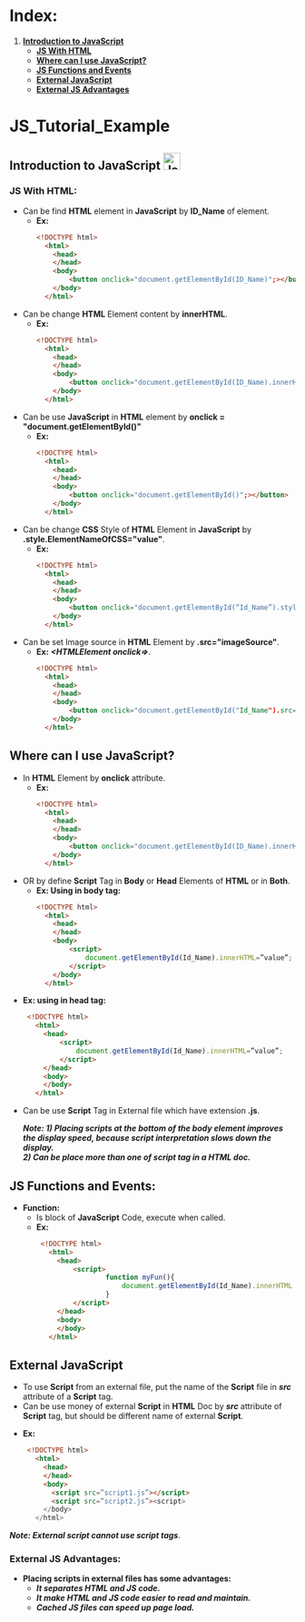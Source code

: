 # Index:
1) [**Introduction to JavaScript**](#Introduction-to-JavaScript)
   * [**JS With HTML**](#JS-With-HTML)
   * [**Where can I use JavaScript?**](#Where-can-I-use-JavaScript)      
   * [**JS Functions and Events**](#JS-Functions-and-Events)
   * [**External JavaScript**](#External-JavaScript)      
   * [**External JS Advantages**](#External-JS-Advantages)      
      
      
      
      

# JS_Tutorial_Example
## Introduction to JavaScript <img src="http://innovativeteams.net/wp-content/uploads/2017/01/jsLogo.png" alt="JavaSript" width="30" height="30"/> 
<!-- <img src="http://innovativeteams.net/wp-content/uploads/2017/01/jsLogo.png" alt="JavaSript" width="30" height="30"/> -->
### JS With HTML:
* Can be find **HTML** element in **JavaScript** by **ID_Name** of element.
    - **Ex:**
        ```html 
        <!DOCTYPE html>   
          <html>
            <head>
            </head>
            <body>
                <button onclick="document.getElementById(ID_Name)";></button>
            </body>
          </html>
      ```        
* Can be change **HTML** Element content by **innerHTML**.  
    - **Ex:**
        ```html 
        <!DOCTYPE html>   
          <html>
            <head>
            </head>
            <body>
                <button onclick="document.getElementById(ID_Name).innerHTML = "Value Changed";></button>
            </body>
          </html>
      ```        
*	Can be use **JavaScript** in **HTML** element by **onclick = "document.getElementById()"**
    - **Ex:**
        ```html 
        <!DOCTYPE html>   
          <html>
            <head>
            </head>
            <body>
                <button onclick="document.getElementById()";></button>
            </body>
          </html>
      ```    
*	Can be change **CSS** Style of **HTML** Element in **JavaScript** by **.style.ElementNameOfCSS="value"**.
    - **Ex:**
        ```html 
        <!DOCTYPE html>   
          <html>
            <head>
            </head>
            <body>
                <button onclick="document.getElementById(“Id_Name”).style.element_of_CSS = "value";></button>
            </body>
          </html>
      ```    
*	Can be set Image source in **HTML** Element by **.src="imageSource"**.
    - **Ex:** ***<HTMLElement onclick=></HTMLElement>***.
        ```html 
        <!DOCTYPE html>   
          <html>
            <head>
            </head>
            <body>
                <button onclick="document.getElementById("Id_Name").src="pathOfIMG";></button>
            </body>
          </html>
      ```        
## Where can I use JavaScript?

* In **HTML** Element by **onclick** attribute.
    - **Ex:**
        ```html 
        <!DOCTYPE html>   
          <html>
            <head>
            </head>
            <body>
                <button onclick="document.getElementById(ID_Name).innerHTML = "Value";></button>
            </body>
          </html>
      ```     
*	OR by define **Script** Tag in **Body** or **Head** Elements of **HTML** or in **Both**.
    - **Ex: Using in body tag:**
        ```html 
        <!DOCTYPE html>   
          <html>
            <head>
            </head>
            <body>
                <script>
                    document.getElementById(Id_Name).innerHTML=”value”;
                </script>
            </body>
          </html>
      ``` 
   - **Ex: using in head tag:**
       ```html 
        <!DOCTYPE html>   
          <html>
            <head>
                <script>
                    document.getElementById(Id_Name).innerHTML=”value”;
                </script>            
            </head>
            <body>
            </body>
          </html>
     ```       
*	Can be use **Script** Tag in External file which have extension **.js**. 

      ***Note: 1) Placing scripts at the bottom of the body element improves the display speed, because script interpretation slows down the display.*** <br/>
            ***2) Can be place more than one of script tag in a HTML doc.***

## JS Functions and Events:
  *	**Function:**
    -	Is block of **JavaScript** Code, execute when called.
     - **Ex:**
         ```html 
          <!DOCTYPE html>   
            <html>
              <head>
                  <script>
                          function myFun(){
                              document.getElementById(Id_Name).innerHTML = “value”;
                          }
                  </script>            
              </head>
              <body>
              </body>
            </html>
       ```             
       
## External JavaScript

*	To use **Script** from an external file, put the name of the **Script** file in ***src*** attribute of a **Script** tag.
*	Can be use money of external **Script**  in **HTML** Doc by ***src*** attribute of **Script** tag, but should be different name of external **Script**.
  -	**Ex:** 
       ```html 
        <!DOCTYPE html>   
          <html>
            <head>         
            </head>
            <body>
              <script src=”script1.js”></script>
              <script src=”script2.js”><script>                
            </body>
          </html>
     ```  


***Note: External script cannot use script tags***.

### External JS Advantages:
* **Placing scripts in external files has some advantages:**
  - ***It separates HTML and JS code.***
  - ***It make HTML and JS code easier to read and maintain.***
  - ***Cached JS files can speed up page load.***

